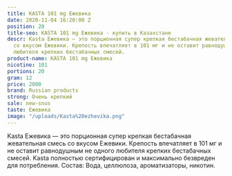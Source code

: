 ```yaml
---
title: KASTA 101 mg Ежевика
date: 2020-11-04 16:20:00 Z
position: 20
title-seo: KASTA 101 mg Ежевика - купить в Казахстане
descr: Kasta Ежевика — это порционная супер крепкая бестабачная жевательная смесь
  со вкусом Ежевики. Крепость впечатляет в 101 мг и не оставит равнодушным не одного
  любителя крепких бестабачных смесей.
product-name: KASTA 101 mg Ежевика
nicotine: 101
portions: 20
gram: 12
price: 2000
brand: Russian products
strong: Очень крепкий
sale: new-snus
taste: Ежевика
image: "/uploads/Kasta%20ezhevika.png"
---
```


Kasta Ежевика — это порционная супер крепкая бестабачная жевательная смесь со вкусом Ежевики. Крепость впечатляет в 101 мг и не оставит равнодушным не одного любителя крепких бестабачных смесей.
Kasta полностью сертифицирован и максимально безвреден для потребления. Состав: Вода, целлюлоза, ароматизаторы, никотин.